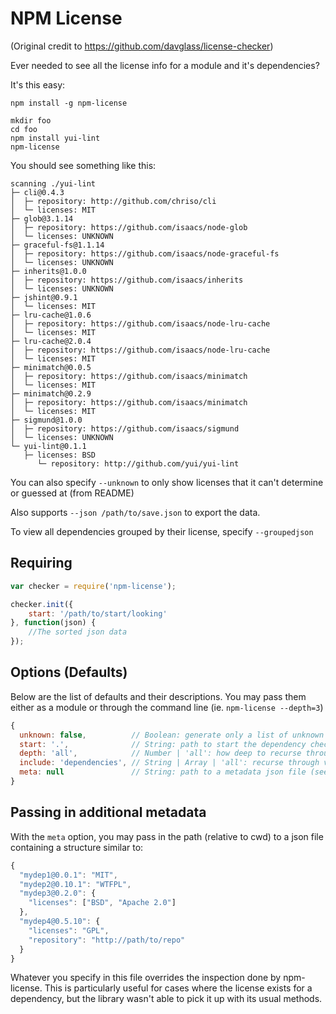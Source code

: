 NPM License
===================
(Original credit to https://github.com/davglass/license-checker)

Ever needed to see all the license info for a module and it's dependencies?

It's this easy:

```
npm install -g npm-license 

mkdir foo
cd foo
npm install yui-lint
npm-license
```

You should see something like this:

```
scanning ./yui-lint
├─ cli@0.4.3
│  ├─ repository: http://github.com/chriso/cli
│  └─ licenses: MIT
├─ glob@3.1.14
│  ├─ repository: https://github.com/isaacs/node-glob
│  └─ licenses: UNKNOWN
├─ graceful-fs@1.1.14
│  ├─ repository: https://github.com/isaacs/node-graceful-fs
│  └─ licenses: UNKNOWN
├─ inherits@1.0.0
│  ├─ repository: https://github.com/isaacs/inherits
│  └─ licenses: UNKNOWN
├─ jshint@0.9.1
│  └─ licenses: MIT
├─ lru-cache@1.0.6
│  ├─ repository: https://github.com/isaacs/node-lru-cache
│  └─ licenses: MIT
├─ lru-cache@2.0.4
│  ├─ repository: https://github.com/isaacs/node-lru-cache
│  └─ licenses: MIT
├─ minimatch@0.0.5
│  ├─ repository: https://github.com/isaacs/minimatch
│  └─ licenses: MIT
├─ minimatch@0.2.9
│  ├─ repository: https://github.com/isaacs/minimatch
│  └─ licenses: MIT
├─ sigmund@1.0.0
│  ├─ repository: https://github.com/isaacs/sigmund
│  └─ licenses: UNKNOWN
└─ yui-lint@0.1.1
   ├─ licenses: BSD
      └─ repository: http://github.com/yui/yui-lint
```

You can also specify `--unknown` to only show licenses that it can't determine or guessed at (from README)

Also supports `--json /path/to/save.json` to export the data.

To view all dependencies grouped by their license, specify `--groupedjson`

Requiring
---------


```javascript
var checker = require('npm-license');

checker.init({
    start: '/path/to/start/looking'
}, function(json) {
    //The sorted json data
});

```

Options (Defaults)
------------------
Below are the list of defaults and their descriptions.
You may pass them either as a module or through the command line (ie. `npm-license --depth=3`)

```javascript
{
  unknown: false,          // Boolean: generate only a list of unknown licenses
  start: '.',              // String: path to start the dependency checks
  depth: 'all',            // Number | 'all': how deep to recurse through the dependencies
  include: 'dependencies', // String | Array | 'all': recurse through various types of dependencies (https://npmjs.org/doc/json.html)
  meta: null               // String: path to a metadata json file (see below)
}
```

Passing in additional metadata
------------------------------
With the `meta` option, you may pass in the path (relative to cwd) to a json file containing a structure similar to:

```javascript
{
  "mydep1@0.0.1": "MIT",
  "mydep2@0.10.1": "WTFPL",
  "mydep3@0.2.0": {
    "licenses": ["BSD", "Apache 2.0"]
  },
  "mydep4@0.5.10": {
    "licenses": "GPL",
    "repository": "http://path/to/repo"
  }
}
```
Whatever you specify in this file overrides the inspection done by npm-license.  This is particularly useful for cases where the license exists for a dependency, but the library wasn't able to pick it up with its usual methods.
